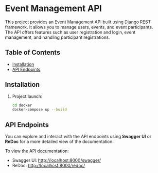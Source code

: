 # Event Management API

This project provides an Event Management API built using Django REST framework. It allows you to manage users, events, and event participants. The API offers features such as user registration and login, event management, and handling participant registrations.

## Table of Contents

- [Installation](#installation)
- [API Endpoints](#api-endpoints)


## Installation

1. Project launch:

   ```bash
   cd docker
   docker-compose up --build


## API Endpoints

You can explore and interact with the API endpoints using **Swagger UI** or **ReDoc** for a more detailed view of the documentation.

To view the API documentation:

- Swagger UI: [http://localhost:8000/swagger/](http://localhost:8000/swagger/)
- ReDoc: [http://localhost:8000/redoc/](http://localhost:8000/redoc/)

